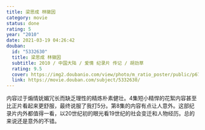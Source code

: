 ```yaml
---
title: 梁思成 林徽因
category: movie
status: done
rating: 5
year: "2010"
date: 2021-03-19 04:26:42
douban:
  id: "5332630"
  title: 梁思成 林徽因
  subtitle: 2010 / 中国大陆 / 爱情 纪录片 传记 / 胡劲草
  rating: 9.5
  cover: https://img2.doubanio.com/view/photo/m_ratio_poster/public/p676312332.jpg
  link: https://movie.douban.com/subject/5332630/
---
```


内容过于煽情妩媚冗长而缺乏理性的精炼朴素健壮。4集短小精悍的花絮内容甚至比正片看起来更舒服，最终说服了我打5分。第8集的内容有点让人意外。这部纪录片内外都值得一看，以20世纪初的眼光看19世纪的社会变迁和人物经历。总的来说还是意外的不错。